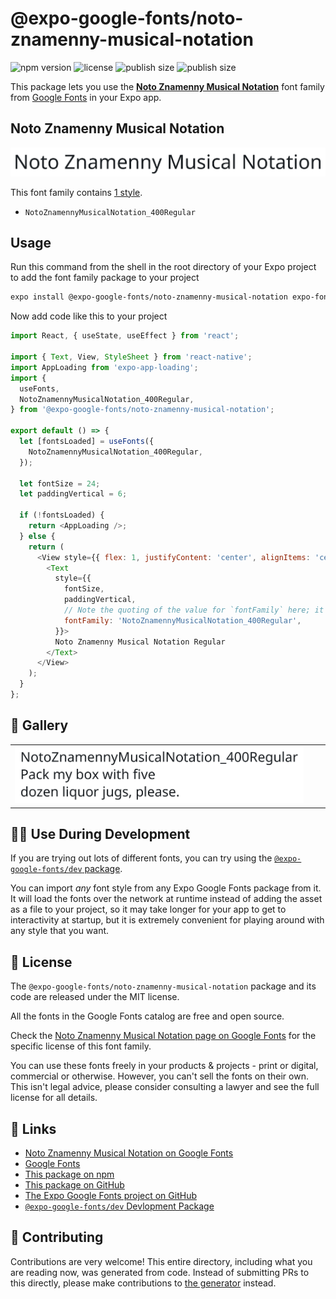# @expo-google-fonts/noto-znamenny-musical-notation

![npm version](https://flat.badgen.net/npm/v/@expo-google-fonts/noto-znamenny-musical-notation)
![license](https://flat.badgen.net/github/license/expo/google-fonts)
![publish size](https://flat.badgen.net/packagephobia/install/@expo-google-fonts/noto-znamenny-musical-notation)
![publish size](https://flat.badgen.net/packagephobia/publish/@expo-google-fonts/noto-znamenny-musical-notation)

This package lets you use the [**Noto Znamenny Musical Notation**](https://fonts.google.com/specimen/Noto+Znamenny+Musical+Notation) font family from [Google Fonts](https://fonts.google.com/) in your Expo app.

## Noto Znamenny Musical Notation

![Noto Znamenny Musical Notation](./font-family.png)

This font family contains [1 style](#-gallery).

- `NotoZnamennyMusicalNotation_400Regular`

## Usage

Run this command from the shell in the root directory of your Expo project to add the font family package to your project
```sh
expo install @expo-google-fonts/noto-znamenny-musical-notation expo-font expo-app-loading
```

Now add code like this to your project
```js
import React, { useState, useEffect } from 'react';

import { Text, View, StyleSheet } from 'react-native';
import AppLoading from 'expo-app-loading';
import {
  useFonts,
  NotoZnamennyMusicalNotation_400Regular,
} from '@expo-google-fonts/noto-znamenny-musical-notation';

export default () => {
  let [fontsLoaded] = useFonts({
    NotoZnamennyMusicalNotation_400Regular,
  });

  let fontSize = 24;
  let paddingVertical = 6;

  if (!fontsLoaded) {
    return <AppLoading />;
  } else {
    return (
      <View style={{ flex: 1, justifyContent: 'center', alignItems: 'center' }}>
        <Text
          style={{
            fontSize,
            paddingVertical,
            // Note the quoting of the value for `fontFamily` here; it expects a string!
            fontFamily: 'NotoZnamennyMusicalNotation_400Regular',
          }}>
          Noto Znamenny Musical Notation Regular
        </Text>
      </View>
    );
  }
};

```

## 🔡 Gallery


||||
|-|-|-|
|![NotoZnamennyMusicalNotation_400Regular](./NotoZnamennyMusicalNotation_400Regular.ttf.png)||||


## 👩‍💻 Use During Development

If you are trying out lots of different fonts, you can try using the [`@expo-google-fonts/dev` package](https://github.com/expo/google-fonts/tree/master/font-packages/dev#readme).

You can import *any* font style from any Expo Google Fonts package from it. It will load the fonts
over the network at runtime instead of adding the asset as a file to your project, so it may take longer
for your app to get to interactivity at startup, but it is extremely convenient
for playing around with any style that you want.

## 📖 License

The `@expo-google-fonts/noto-znamenny-musical-notation` package and its code are released under the MIT license.

All the fonts in the Google Fonts catalog are free and open source.

Check the [Noto Znamenny Musical Notation page on Google Fonts](https://fonts.google.com/specimen/Noto+Znamenny+Musical+Notation) for the specific license of this font family.

You can use these fonts freely in your products & projects - print or digital, commercial or otherwise. However, you can't sell the fonts on their own. This isn't legal advice, please consider consulting a lawyer and see the full license for all details.

## 🔗 Links

- [Noto Znamenny Musical Notation on Google Fonts](https://fonts.google.com/specimen/Noto+Znamenny+Musical+Notation)
- [Google Fonts](https://fonts.google.com/)
- [This package on npm](https://www.npmjs.com/package/@expo-google-fonts/noto-znamenny-musical-notation)
- [This package on GitHub](https://github.com/expo/google-fonts/tree/master/font-packages/noto-znamenny-musical-notation)
- [The Expo Google Fonts project on GitHub](https://github.com/expo/google-fonts)
- [`@expo-google-fonts/dev` Devlopment Package](https://github.com/expo/google-fonts/tree/master/font-packages/dev)

## 🤝 Contributing

Contributions are very welcome! This entire directory, including what you are reading now, was generated from code. Instead of submitting PRs to this directly, please make contributions to [the generator](https://github.com/expo/google-fonts/tree/master/packages/generator) instead.
